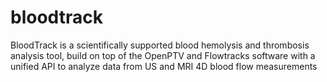 # bloodtrack
BloodTrack is a scientifically supported blood hemolysis and thrombosis analysis tool, build on top of the OpenPTV and Flowtracks software with a unified API to analyze data from US and MRI 4D blood flow measurements
